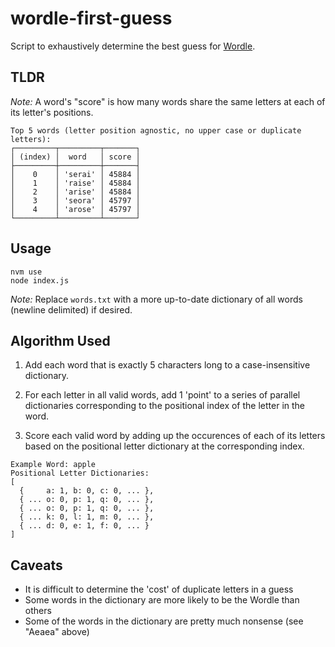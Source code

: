 # wordle-first-guess

Script to exhaustively determine the best guess for
[Wordle](https://www.powerlanguage.co.uk/wordle/).

## TLDR
_Note:_ A word's "score" is how many words share the same letters at
each of its letter's positions.

```
Top 5 words (letter position agnostic, no upper case or duplicate letters):
┌─────────┬─────────┬───────┐
│ (index) │  word   │ score │
├─────────┼─────────┼───────┤
│    0    │ 'serai' │ 45884 │
│    1    │ 'raise' │ 45884 │
│    2    │ 'arise' │ 45884 │
│    3    │ 'seora' │ 45797 │
│    4    │ 'arose' │ 45797 │
└─────────┴─────────┴───────┘
```

## Usage
```
nvm use
node index.js
```

_Note:_ Replace `words.txt` with a more up-to-date dictionary of all
words (newline delimited) if desired.

## Algorithm Used

1. Add each word that is exactly 5 characters long to a case-insensitive
   dictionary.

2. For each letter in all valid words, add 1 'point' to a series of parallel
   dictionaries corresponding to the positional index of the letter in the word.

3. Score each valid word by adding up the occurences of each of its letters
   based on the positional letter dictionary at the corresponding index.

```
Example Word: apple
Positional Letter Dictionaries:
[
  {     a: 1, b: 0, c: 0, ... },
  { ... o: 0, p: 1, q: 0, ... },
  { ... o: 0, p: 1, q: 0, ... },
  { ... k: 0, l: 1, m: 0, ... },
  { ... d: 0, e: 1, f: 0, ... }
]
```

## Caveats
- It is difficult to determine the 'cost' of duplicate letters in a guess
- Some words in the dictionary are more likely to be the Wordle than others
- Some of the words in the dictionary are pretty much nonsense
  (see "Aeaea" above)
